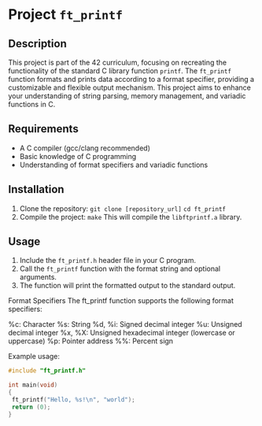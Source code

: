 # Project `ft_printf`

## Description
This project is part of the 42 curriculum, focusing on recreating the functionality of the standard C library function `printf`. The `ft_printf` function formats and prints data according to a format specifier, providing a customizable and flexible output mechanism. This project aims to enhance your understanding of string parsing, memory management, and variadic functions in C.

## Requirements
- A C compiler (gcc/clang recommended)
- Basic knowledge of C programming
- Understanding of format specifiers and variadic functions

## Installation
1. Clone the repository:
  `git clone [repository_url]`
  `cd ft_printf`
2. Compile the project:
  `make`
This will compile the `libftprintf.a` library.

## Usage
1. Include the `ft_printf.h` header file in your C program.
2. Call the `ft_printf` function with the format string and optional arguments.
3. The function will print the formatted output to the standard output.

Format Specifiers
The ft_printf function supports the following format specifiers:

%c: Character
%s: String
%d, %i: Signed decimal integer
%u: Unsigned decimal integer
%x, %X: Unsigned hexadecimal integer (lowercase or uppercase)
%p: Pointer address
%%: Percent sign

Example usage:
```c
#include "ft_printf.h"

int main(void)
{
 ft_printf("Hello, %s!\n", "world");
 return (0);
}
